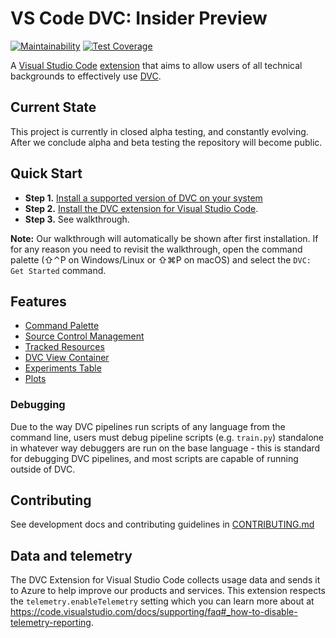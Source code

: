 # VS Code DVC: Insider Preview

<!--- These will be broken until the repo is public --->
<!--- [![Continuous Integration](https://github.com/iterative/vscode-dvc/actions/workflows/continuous-integration.yml/badge.svg)](https://github.com/iterative/vscode-dvc/actions/workflows/continuous-integration.yml) --->
<!--- [![Cross-Platform Test](https://github.com/iterative/vscode-dvc/actions/workflows/cross-platform-test.yml/badge.svg)](https://github.com/iterative/vscode-dvc/actions/workflows/cross-platform-test.yml) --->
<!-- [![DVC CLI Output Test](https://github.com/iterative/vscode-dvc/actions/workflows/dvc-cli-output-test.yml/badge.svg)](https://github.com/iterative/vscode-dvc/actions/workflows/dvc-cli-output-test.yml) -->

[![Maintainability](https://api.codeclimate.com/v1/badges/fb243c31ea059c0038b2/maintainability)](https://codeclimate.com/repos/608b5886f52398018b00264c/maintainability)
[![Test Coverage](https://api.codeclimate.com/v1/badges/fb243c31ea059c0038b2/test_coverage)](https://codeclimate.com/repos/608b5886f52398018b00264c/test_coverage)

A [Visual Studio Code](https://code.visualstudio.com/)
[extension](https://marketplace.visualstudio.com/VSCode) that aims to allow
users of all technical backgrounds to effectively use [DVC](https://dvc.org/).

## Current State

This project is currently in closed alpha testing, and constantly evolving.
After we conclude alpha and beta testing the repository will become public.

## Quick Start

- **Step 1.**
  [Install a supported version of DVC on your system](https://dvc.org/doc/install)
- **Step 2.**
  [Install the DVC extension for Visual Studio Code](https://code.visualstudio.com/docs/editor/extension-gallery).
- **Step 3.** See walkthrough.

**Note:** Our walkthrough will automatically be shown after first installation.
If for any reason you need to revisit the walkthrough, open the command palette
(⇧⌃P on Windows/Linux or ⇧⌘P on macOS) and select the `DVC: Get Started`
command.

## Features

- [Command Palette](extension/resources/walkthrough/command-palette.md)
- [Source Control Management](extension/resources/walkthrough/source-control-management.md)
- [Tracked Resources](extension/resources/walkthrough/tracked-explorer.md)
- [DVC View Container](extension/resources/walkthrough/view-container.md)
- [Experiments Table](extension/resources/walkthrough/experiments-table.md)
- [Plots](extension/resources/walkthrough/plots.md)

### Debugging

Due to the way DVC pipelines run scripts of any language from the command line,
users must debug pipeline scripts (e.g. `train.py`) standalone in whatever way
debuggers are run on the base language - this is standard for debugging DVC
pipelines, and most scripts are capable of running outside of DVC.

## Contributing

See development docs and contributing guidelines in
[CONTRIBUTING.md](CONTRIBUTING.md)

## Data and telemetry

The DVC Extension for Visual Studio Code collects usage data and sends it to
Azure to help improve our products and services. This extension respects the
`telemetry.enableTelemetry` setting which you can learn more about at
https://code.visualstudio.com/docs/supporting/faq#_how-to-disable-telemetry-reporting.
